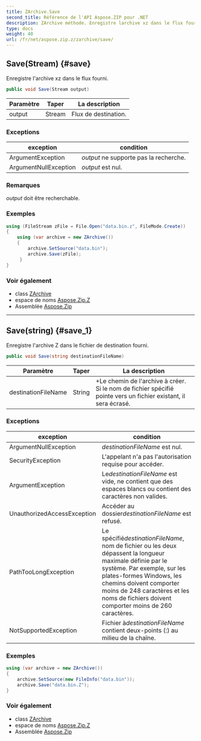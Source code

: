 ```yaml
---
title: ZArchive.Save
second_title: Référence de l'API Aspose.ZIP pour .NET
description: ZArchive méthode. Enregistre larchive xz dans le flux fourni.
type: docs
weight: 40
url: /fr/net/aspose.zip.z/zarchive/save/
---
```

## Save(Stream) {#save}

Enregistre l'archive xz dans le flux fourni.

```csharp
public void Save(Stream output)
```

| Paramètre | Taper | La description |
| --- | --- | --- |
| output | Stream | Flux de destination. |

### Exceptions

| exception | condition |
| --- | --- |
| ArgumentException | *output* ne supporte pas la recherche. |
| ArgumentNullException | *output* est nul. |

### Remarques

*output* doit être recherchable.

### Exemples

```csharp
using (FileStream zFile = File.Open("data.bin.z", FileMode.Create))
{
    using (var archive = new ZArchive())
    {
        archive.SetSource("data.bin");
        archive.Save(zFile);
     }
}
```

### Voir également

* class [ZArchive](../)
* espace de noms [Aspose.Zip.Z](../../zarchive/)
* Assemblée [Aspose.Zip](../../../)

---

## Save(string) {#save_1}

Enregistre l'archive Z dans le fichier de destination fourni.

```csharp
public void Save(string destinationFileName)
```

| Paramètre | Taper | La description |
| --- | --- | --- |
| destinationFileName | String | +Le chemin de l'archive à créer. Si le nom de fichier spécifié pointe vers un fichier existant, il sera écrasé. |

### Exceptions

| exception | condition |
| --- | --- |
| ArgumentNullException | *destinationFileName* est nul. |
| SecurityException | L'appelant n'a pas l'autorisation requise pour accéder. |
| ArgumentException | Le*destinationFileName* est vide, ne contient que des espaces blancs ou contient des caractères non valides. |
| UnauthorizedAccessException | Accéder au dossier*destinationFileName* est refusé. |
| PathTooLongException | Le spécifié*destinationFileName*, nom de fichier ou les deux dépassent la longueur maximale définie par le système. Par exemple, sur les plates-formes Windows, les chemins doivent comporter moins de 248 caractères et les noms de fichiers doivent comporter moins de 260 caractères. |
| NotSupportedException | Fichier à*destinationFileName* contient deux-points (:) au milieu de la chaîne. |

### Exemples

```csharp
using (var archive = new ZArchive()) 
{
    archive.SetSource(new FileInfo("data.bin"));
    archive.Save("data.bin.Z");
}
```

### Voir également

* class [ZArchive](../)
* espace de noms [Aspose.Zip.Z](../../zarchive/)
* Assemblée [Aspose.Zip](../../../)


